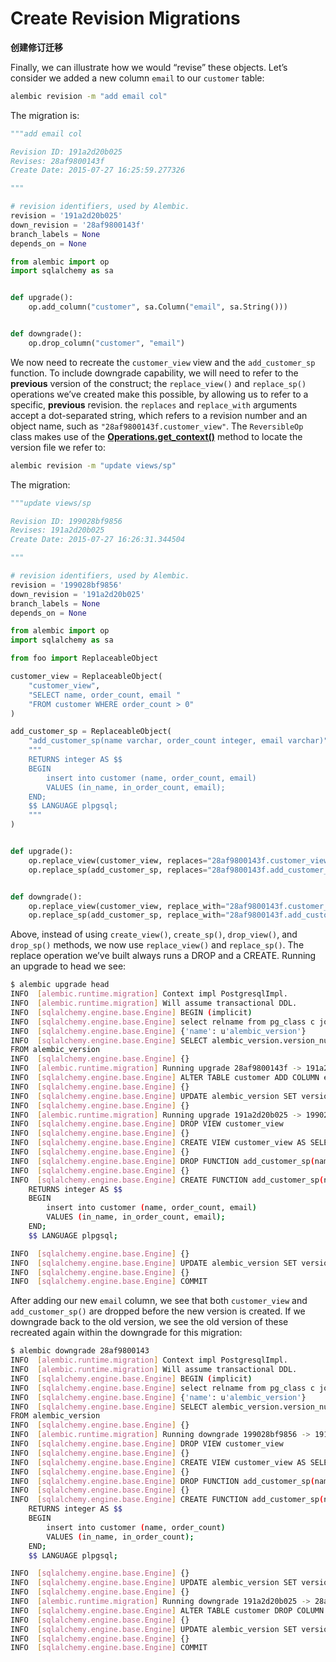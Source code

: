 # Create Revision Migrations

**创建修订迁移**

[Operations.get_context()]: ../en/ops.html#alembic.operations.Operations.get_context

Finally, we can illustrate how we would “revise” these objects. Let’s consider we added a new column `email` to our `customer` table:

```bash
alembic revision -m "add email col"
```

The migration is:

```python
"""add email col

Revision ID: 191a2d20b025
Revises: 28af9800143f
Create Date: 2015-07-27 16:25:59.277326

"""

# revision identifiers, used by Alembic.
revision = '191a2d20b025'
down_revision = '28af9800143f'
branch_labels = None
depends_on = None

from alembic import op
import sqlalchemy as sa


def upgrade():
    op.add_column("customer", sa.Column("email", sa.String()))


def downgrade():
    op.drop_column("customer", "email")
```

We now need to recreate the `customer_view` view and the `add_customer_sp` function. To include downgrade capability, we will need to refer to the **previous** version of the construct; the `replace_view()` and `replace_sp()` operations we’ve created make this possible, by allowing us to refer to a specific, **previous** revision. the `replaces` and `replace_with` arguments accept a dot-separated string, which refers to a revision number and an object name, such as `"28af9800143f.customer_view"`. The `ReversibleOp` class makes use of the **[Operations.get_context()]** method to locate the version file we refer to:

```bash
alembic revision -m "update views/sp"
```

The migration:

```python
"""update views/sp

Revision ID: 199028bf9856
Revises: 191a2d20b025
Create Date: 2015-07-27 16:26:31.344504

"""

# revision identifiers, used by Alembic.
revision = '199028bf9856'
down_revision = '191a2d20b025'
branch_labels = None
depends_on = None

from alembic import op
import sqlalchemy as sa

from foo import ReplaceableObject

customer_view = ReplaceableObject(
    "customer_view",
    "SELECT name, order_count, email "
    "FROM customer WHERE order_count > 0"
)

add_customer_sp = ReplaceableObject(
    "add_customer_sp(name varchar, order_count integer, email varchar)",
    """
    RETURNS integer AS $$
    BEGIN
        insert into customer (name, order_count, email)
        VALUES (in_name, in_order_count, email);
    END;
    $$ LANGUAGE plpgsql;
    """
)


def upgrade():
    op.replace_view(customer_view, replaces="28af9800143f.customer_view")
    op.replace_sp(add_customer_sp, replaces="28af9800143f.add_customer_sp")


def downgrade():
    op.replace_view(customer_view, replace_with="28af9800143f.customer_view")
    op.replace_sp(add_customer_sp, replace_with="28af9800143f.add_customer_sp")
```

Above, instead of using `create_view()`, `create_sp()`, `drop_view()`, and `drop_sp()` methods, we now use `replace_view()` and `replace_sp()`. The replace operation we’ve built always runs a DROP and a CREATE. Running an upgrade to head we see:

```bash
$ alembic upgrade head
INFO  [alembic.runtime.migration] Context impl PostgresqlImpl.
INFO  [alembic.runtime.migration] Will assume transactional DDL.
INFO  [sqlalchemy.engine.base.Engine] BEGIN (implicit)
INFO  [sqlalchemy.engine.base.Engine] select relname from pg_class c join pg_namespace n on n.oid=c.relnamespace where pg_catalog.pg_table_is_visible(c.oid) and relname=%(name)s
INFO  [sqlalchemy.engine.base.Engine] {'name': u'alembic_version'}
INFO  [sqlalchemy.engine.base.Engine] SELECT alembic_version.version_num
FROM alembic_version
INFO  [sqlalchemy.engine.base.Engine] {}
INFO  [alembic.runtime.migration] Running upgrade 28af9800143f -> 191a2d20b025, add email col
INFO  [sqlalchemy.engine.base.Engine] ALTER TABLE customer ADD COLUMN email VARCHAR
INFO  [sqlalchemy.engine.base.Engine] {}
INFO  [sqlalchemy.engine.base.Engine] UPDATE alembic_version SET version_num='191a2d20b025' WHERE alembic_version.version_num = '28af9800143f'
INFO  [sqlalchemy.engine.base.Engine] {}
INFO  [alembic.runtime.migration] Running upgrade 191a2d20b025 -> 199028bf9856, update views/sp
INFO  [sqlalchemy.engine.base.Engine] DROP VIEW customer_view
INFO  [sqlalchemy.engine.base.Engine] {}
INFO  [sqlalchemy.engine.base.Engine] CREATE VIEW customer_view AS SELECT name, order_count, email FROM customer WHERE order_count > 0
INFO  [sqlalchemy.engine.base.Engine] {}
INFO  [sqlalchemy.engine.base.Engine] DROP FUNCTION add_customer_sp(name varchar, order_count integer)
INFO  [sqlalchemy.engine.base.Engine] {}
INFO  [sqlalchemy.engine.base.Engine] CREATE FUNCTION add_customer_sp(name varchar, order_count integer, email varchar)
    RETURNS integer AS $$
    BEGIN
        insert into customer (name, order_count, email)
        VALUES (in_name, in_order_count, email);
    END;
    $$ LANGUAGE plpgsql;

INFO  [sqlalchemy.engine.base.Engine] {}
INFO  [sqlalchemy.engine.base.Engine] UPDATE alembic_version SET version_num='199028bf9856' WHERE alembic_version.version_num = '191a2d20b025'
INFO  [sqlalchemy.engine.base.Engine] {}
INFO  [sqlalchemy.engine.base.Engine] COMMIT
```

After adding our new `email` column, we see that both `customer_view` and `add_customer_sp()` are dropped before the new version is created. If we downgrade back to the old version, we see the old version of these recreated again within the downgrade for this migration:

```bash
$ alembic downgrade 28af9800143
INFO  [alembic.runtime.migration] Context impl PostgresqlImpl.
INFO  [alembic.runtime.migration] Will assume transactional DDL.
INFO  [sqlalchemy.engine.base.Engine] BEGIN (implicit)
INFO  [sqlalchemy.engine.base.Engine] select relname from pg_class c join pg_namespace n on n.oid=c.relnamespace where pg_catalog.pg_table_is_visible(c.oid) and relname=%(name)s
INFO  [sqlalchemy.engine.base.Engine] {'name': u'alembic_version'}
INFO  [sqlalchemy.engine.base.Engine] SELECT alembic_version.version_num
FROM alembic_version
INFO  [sqlalchemy.engine.base.Engine] {}
INFO  [alembic.runtime.migration] Running downgrade 199028bf9856 -> 191a2d20b025, update views/sp
INFO  [sqlalchemy.engine.base.Engine] DROP VIEW customer_view
INFO  [sqlalchemy.engine.base.Engine] {}
INFO  [sqlalchemy.engine.base.Engine] CREATE VIEW customer_view AS SELECT name, order_count FROM customer WHERE order_count > 0
INFO  [sqlalchemy.engine.base.Engine] {}
INFO  [sqlalchemy.engine.base.Engine] DROP FUNCTION add_customer_sp(name varchar, order_count integer, email varchar)
INFO  [sqlalchemy.engine.base.Engine] {}
INFO  [sqlalchemy.engine.base.Engine] CREATE FUNCTION add_customer_sp(name varchar, order_count integer)
    RETURNS integer AS $$
    BEGIN
        insert into customer (name, order_count)
        VALUES (in_name, in_order_count);
    END;
    $$ LANGUAGE plpgsql;

INFO  [sqlalchemy.engine.base.Engine] {}
INFO  [sqlalchemy.engine.base.Engine] UPDATE alembic_version SET version_num='191a2d20b025' WHERE alembic_version.version_num = '199028bf9856'
INFO  [sqlalchemy.engine.base.Engine] {}
INFO  [alembic.runtime.migration] Running downgrade 191a2d20b025 -> 28af9800143f, add email col
INFO  [sqlalchemy.engine.base.Engine] ALTER TABLE customer DROP COLUMN email
INFO  [sqlalchemy.engine.base.Engine] {}
INFO  [sqlalchemy.engine.base.Engine] UPDATE alembic_version SET version_num='28af9800143f' WHERE alembic_version.version_num = '191a2d20b025'
INFO  [sqlalchemy.engine.base.Engine] {}
INFO  [sqlalchemy.engine.base.Engine] COMMIT
```
